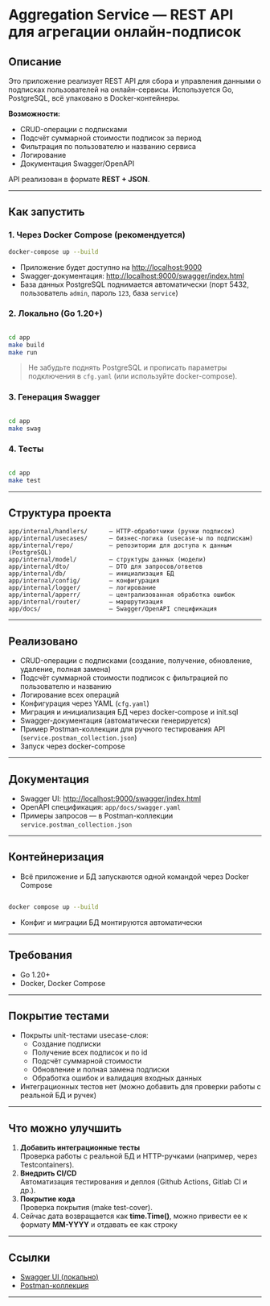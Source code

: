 # Aggregation Service — REST API для агрегации онлайн-подписок

## Описание

Это приложение реализует REST API для сбора и управления данными о подписках пользователей на онлайн-сервисы. Используется Go, PostgreSQL, всё упаковано в Docker-контейнеры.

**Возможности:**
- CRUD-операции с подписками
- Подсчёт суммарной стоимости подписок за период
- Фильтрация по пользователю и названию сервиса
- Логирование
- Документация Swagger/OpenAPI

API реализован в формате **REST + JSON**.

---

## Как запустить

### 1. Через Docker Compose (рекомендуется)

```sh
docker-compose up --build
```
- Приложение будет доступно на [http://localhost:9000](http://localhost:9000)
- Swagger-документация: [http://localhost:9000/swagger/index.html](http://localhost:9000/swagger/index.html)
- База данных PostgreSQL поднимается автоматически (порт 5432, пользователь `admin`, пароль `123`, база `service`)

### 2. Локально (Go 1.20+)

```sh

cd app
make build
make run
```

> Не забудьте поднять PostgreSQL и прописать параметры подключения в `cfg.yaml` (или используйте docker-compose).

### 3. Генерация Swagger

```sh

cd app
make swag
```

### 4. Тесты

```sh

cd app
make test
```

---

## Структура проекта

```
app/internal/handlers/      — HTTP-обработчики (ручки подписок)
app/internal/usecases/      — бизнес-логика (usecase-ы по подпискам)
app/internal/repo/          — репозитории для доступа к данным (PostgreSQL)
app/internal/model/         — структуры данных (модели)
app/internal/dto/           — DTO для запросов/ответов
app/internal/db/            — инициализация БД
app/internal/config/        — конфигурация
app/internal/logger/        — логирование
app/internal/apperr/        — централизованная обработка ошибок
app/internal/router/        — маршрутизация
app/docs/                   — Swagger/OpenAPI спецификация
```

---

## Реализовано

- CRUD-операции с подписками (создание, получение, обновление, удаление, полная замена)
- Подсчёт суммарной стоимости подписок с фильтрацией по пользователю и названию
- Логирование всех операций
- Конфигурация через YAML (`cfg.yaml`)
- Миграция и инициализация БД через docker-compose и init.sql
- Swagger-документация (автоматически генерируется)
- Пример Postman-коллекции для ручного тестирования API (`service.postman_collection.json`)
- Запуск через docker-compose

---

## Документация

- Swagger UI: [http://localhost:9000/swagger/index.html](http://localhost:9000/swagger/index.html)
- OpenAPI спецификация: `app/docs/swagger.yaml`
- Примеры запросов — в Postman-коллекции `service.postman_collection.json`

---

## Контейнеризация

- Всё приложение и БД запускаются одной командой через Docker Compose
```sh

docker compose up --build
```
- Конфиг и миграции БД монтируются автоматически

---

## Требования

- Go 1.20+
- Docker, Docker Compose

---

## Покрытие тестами

- Покрыты unit-тестами usecase-слоя:
  - Создание подписки
  - Получение всех подписок и по id
  - Подсчёт суммарной стоимости
  - Обновление и полная замена подписки
  - Обработка ошибок и валидация входных данных
- Интеграционных тестов нет (можно добавить для проверки работы с реальной БД и ручек)

---

## Что можно улучшить

1. **Добавить интеграционные тесты**  
   Проверка работы с реальной БД и HTTP-ручками (например, через Testcontainers).
2. **Внедрить CI/CD**  
   Автоматизация тестирования и деплоя (Github Actions, Gitlab CI и др.).
3. **Покрытие кода**  
   Проверка покрытия (make test-cover).
4. Сейчас дата возвращается как **time.Time()**, можно привести ее к формату **MM-YYYY** и отдавать ее как строку

---

## Ссылки

- [Swagger UI (локально)](http://localhost:9000/swagger/index.html)
- [Postman-коллекция](service.postman_collection.json)

---

